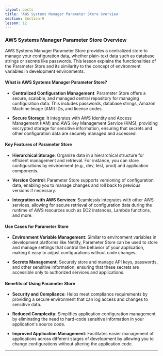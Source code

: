 ```yaml
---
layout: posts
title: 'AWS Systems Manager Parameter Store Overview'
section: Section-9
lesson: 12
---
```


### AWS Systems Manager Parameter Store Overview

AWS Systems Manager Parameter Store provides a centralized store to manage your configuration data, whether plain-text data such as database strings or secrets like passwords. This lesson explains the functionalities of the Parameter Store and its similarity to the concept of environment variables in development environments.

<!-- pagebreak -->

#### What is AWS Systems Manager Parameter Store?

- **Centralized Configuration Management**: Parameter Store offers a secure, scalable, and managed central repository for managing configuration data. This includes passwords, database strings, Amazon Machine Image (AMI) IDs, and license codes.

- **Secure Storage**: It integrates with AWS Identity and Access Management (IAM) and AWS Key Management Service (KMS), providing encrypted storage for sensitive information, ensuring that secrets and other configuration data are securely managed and accessed.

<!-- pagebreak -->

#### Key Features of Parameter Store

- **Hierarchical Storage**: Organize data in a hierarchical structure for efficient management and retrieval. For instance, you can store configurations by environment (e.g., dev, test, prod) and application components.

- **Version Control**: Parameter Store supports versioning of configuration data, enabling you to manage changes and roll back to previous versions if necessary.

- **Integration with AWS Services**: Seamlessly integrates with other AWS services, allowing for secure retrieval of configuration data during the runtime of AWS resources such as EC2 instances, Lambda functions, and more.

<!-- pagebreak -->

#### Use Cases for Parameter Store

- **Environment Variable Management**: Similar to environment variables in development platforms like Netlify, Parameter Store can be used to store and manage settings that control the behavior of your application, making it easy to adjust configurations without code changes.

- **Secrets Management**: Securely store and manage API keys, passwords, and other sensitive information, ensuring that these secrets are accessible only to authorized services and applications.

<!-- pagebreak -->

#### Benefits of Using Parameter Store

- **Security and Compliance**: Helps meet compliance requirements by providing a secure environment that can log access and changes to sensitive data.

- **Reduced Complexity**: Simplifies application configuration management by eliminating the need to hard-code sensitive information in your application's source code.

- **Improved Application Management**: Facilitates easier management of applications across different stages of development by allowing you to change configurations without altering the application code.

---
